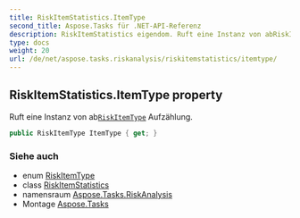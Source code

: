 ```yaml
---
title: RiskItemStatistics.ItemType
second_title: Aspose.Tasks für .NET-API-Referenz
description: RiskItemStatistics eigendom. Ruft eine Instanz von abRiskItemType Aufzählung.
type: docs
weight: 20
url: /de/net/aspose.tasks.riskanalysis/riskitemstatistics/itemtype/
---
```

## RiskItemStatistics.ItemType property

Ruft eine Instanz von ab[`RiskItemType`](../../riskitemtype/) Aufzählung.

```csharp
public RiskItemType ItemType { get; }
```

### Siehe auch

* enum [RiskItemType](../../riskitemtype/)
* class [RiskItemStatistics](../)
* namensraum [Aspose.Tasks.RiskAnalysis](../../riskitemstatistics/)
* Montage [Aspose.Tasks](../../../)


